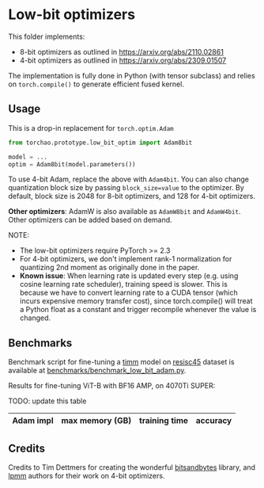 # Low-bit optimizers

This folder implements:

- 8-bit optimizers as outlined in https://arxiv.org/abs/2110.02861
- 4-bit optimizers as outlined in https://arxiv.org/abs/2309.01507

The implementation is fully done in Python (with tensor subclass) and relies on `torch.compile()` to generate efficient fused kernel.

## Usage

This is a drop-in replacement for `torch.optim.Adam`

```python
from torchao.prototype.low_bit_optim import Adam8bit

model = ...
optim = Adam8bit(model.parameters())
```

To use 4-bit Adam, replace the above with `Adam4bit`. You can also change quantization block size by passing `block_size=value` to the optimizer. By default, block size is 2048 for 8-bit optimizers, and 128 for 4-bit optimizers.

**Other optimizers**: AdamW is also available as `AdamW8bit` and `AdamW4bit`. Other optimizers can be added based on demand.

NOTE:
- The low-bit optimizers require PyTorch >= 2.3
- For 4-bit optimizers, we don't implement rank-1 normalization for quantizing 2nd moment as originally done in the paper.
- **Known issue**: When learning rate is updated every step (e.g. using cosine learning rate scheduler), training speed is slower. This is because we have to convert learning rate to a CUDA tensor (which incurs expensive memory transfer cost), since torch.compile() will treat a Python float as a constant and trigger recompile whenever the value is changed.

## Benchmarks

Benchmark script for fine-tuning a [timm](https://github.com/huggingface/pytorch-image-models) model on [resisc45](https://huggingface.co/datasets/timm/resisc45) dataset is available at [benchmarks/benchmark_low_bit_adam.py](../../../benchmarks/benchmark_low_bit_adam.py).

Results for fine-tuning ViT-B with BF16 AMP, on 4070Ti SUPER:

TODO: update this table

Adam impl | max memory (GB) | training time | accuracy
----------|-----------------|---------------|----------

## Credits

Credits to Tim Dettmers for creating the wonderful [bitsandbytes](https://github.com/TimDettmers/bitsandbytes) library, and [lpmm](https://github.com/thu-ml/low-bit-optimizers) authors for their work on 4-bit optimizers.
